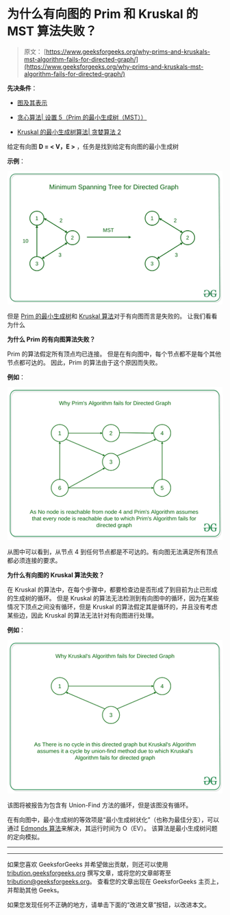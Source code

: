 # 为什么有向图的 Prim 和 Kruskal 的 MST 算法失败？

> 原文： [https://www.geeksforgeeks.org/why-prims-and-kruskals-mst-algorithm-fails-for-directed-graph/](https://www.geeksforgeeks.org/why-prims-and-kruskals-mst-algorithm-fails-for-directed-graph/)

**先决条件**：

*   [图及其表示](https://www.geeksforgeeks.org/graph-and-its-representations/)

*   [贪心算法| 设置 5（Prim 的最小生成树（MST））](https://www.geeksforgeeks.org/prims-minimum-spanning-tree-mst-greedy-algo-5/)

*   [Kruskal 的最小生成树算法| 贪婪算法 2](https://www.geeksforgeeks.org/kruskals-minimum-spanning-tree-algorithm-greedy-algo-2/)

给定有向图 **D = < V，E >** ，任务是找到给定有向图的最小生成树

**示例**：

![](img/8e8233f325a19573d677ac52f2307f3a.png)

但是 [Prim 的最小生成树](https://www.geeksforgeeks.org/prims-minimum-spanning-tree-mst-greedy-algo-5/)和 [Kruskal 算法](http://www.geeksforgeeks.org/kruskals-minimum-spanning-tree-using-stl-in-c/)对于有向图而言是失败的。 让我们看看为什么

**为什么 Prim 的有向图算法失败？**

Prim 的算法假定所有顶点均已连接。 但是在有向图中，每个节点都不是每个其他节点都可达的。 因此，Prim 的算法由于这个原因而失败。

**例如**：

![](img/495b639a34b5ca5eaa82e530c3c029ea.png)

从图中可以看到，从节点 4 到任何节点都是不可达的。有向图无法满足所有顶点都必须连接的要求。

**为什么有向图的 Kruskal 算法失败？**

在 Kruskal 的算法中，在每个步骤中，都要检查边是否形成了到目前为止已形成的生成树的循环。 但是 Kruskal 的算法无法检测到有向图中的循环，因为在某些情况下顶点之间没有循环，但是 Kruskal 的算法假定其是循环的，并且没有考虑某些边，因此 Kruskal 的算法无法针对有向图进行处理。

**例如**：

![](img/3b15cd2efc77680a1e4f033856efa145.png) 

该图将被报告为包含有 Union-Find 方法的循环，但是该图没有循环。

在有向图中，最小生成树的等效项是“最小生成树状化”（也称为最佳分支），可以通过 [Edmonds 算法](https://en.wikipedia.org/wiki/Edmonds%27_algorithm)来解决，其运行时间为 O（EV）。 该算法是最小生成树问题的定向模拟。



* * *

* * *

如果您喜欢 GeeksforGeeks 并希望做出贡献，则还可以使用 [tribution.geeksforgeeks.org](https://contribute.geeksforgeeks.org/) 撰写文章，或将您的文章邮寄至 tribution@geeksforgeeks.org。 查看您的文章出现在 GeeksforGeeks 主页上，并帮助其他 Geeks。

如果您发现任何不正确的地方，请单击下面的“改进文章”按钮，以改进本文。